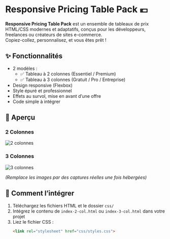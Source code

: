 # Responsive Pricing Table Pack 💶

**Responsive Pricing Table Pack** est un ensemble de tableaux de prix HTML/CSS modernes et adaptatifs, conçus pour les développeurs, freelances ou créateurs de sites e-commerce.  
Copiez-collez, personnalisez, et vous êtes prêt !

## ✨ Fonctionnalités

- 2 modèles :
  - ✅ Tableau à 2 colonnes (Essentiel / Premium)
  - ✅ Tableau à 3 colonnes (Gratuit / Pro / Entreprise)
- Design responsive (Flexbox)
- Style épuré et professionnel
- Effets au survol, mise en avant d’une offre
- Code simple à intégrer

## 📸 Aperçu

### 2 Colonnes
![2 colonnes](https://dummyimage.com/600x300/cccccc/000000&text=2+Colonnes)

### 3 Colonnes
![3 colonnes](https://dummyimage.com/900x300/cccccc/000000&text=3+Colonnes)

*(Remplace les images par des captures réelles une fois hébergées)*

## 🚀 Comment l’intégrer

1. Téléchargez les fichiers HTML et le dossier `css/`
2. Intégrez le contenu de `index-2-col.html` ou `index-3-col.html` dans votre projet
3. Liez le fichier CSS :
   ```html
   <link rel="stylesheet" href="css/styles.css">
